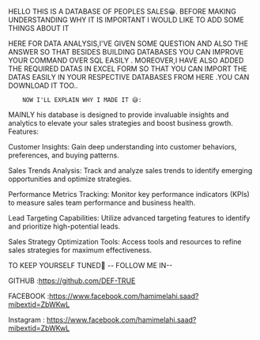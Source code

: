 HELLO THIS IS A DATABASE OF PEOPLES SALES😀.  BEFORE MAKING UNDERSTANDING WHY IT IS IMPORTANT I WOULD LIKE TO ADD SOME THINGS ABOUT IT




HERE FOR DATA ANALYSIS,I'VE GIVEN SOME QUESTION AND ALSO THE ANSWER SO THAT BESIDES BUILDING DATABASES YOU CAN IMPROVE YOUR COMMAND OVER SQL EASILY . MOREOVER,I HAVE ALSO ADDED
          THE REQUIRED DATAS IN EXCEL FORM SO THAT YOU CAN IMPORT THE DATAS EASILY IN YOUR RESPECTIVE DATABASES FROM HERE .YOU CAN DOWNLOAD IT TOO..




       
        NOW I'LL EXPLAIN WHY I MADE IT 😅:
        
      
MAINLY   his database is designed to provide invaluable insights and analytics to elevate your sales strategies and boost business growth.
Features:

Customer Insights: Gain deep understanding into customer behaviors, preferences, and buying patterns.

Sales Trends Analysis: Track and analyze sales trends to identify emerging opportunities and optimize strategies.

Performance Metrics Tracking: Monitor key performance indicators (KPIs) to measure sales team performance and business health.

Lead Targeting Capabilities: Utilize advanced targeting features to identify and prioritize high-potential leads.

Sales Strategy Optimization Tools: Access tools and resources to refine sales strategies for maximum effectiveness.



TO KEEP YOURSELF TUNED👦 -- FOLLOW ME IN--

GITHUB :https://github.com/DEF-TRUE

FACEBOOK :https://www.facebook.com/hamimelahi.saad?mibextid=ZbWKwL

Instagram : https://www.facebook.com/hamimelahi.saad?mibextid=ZbWKwL





